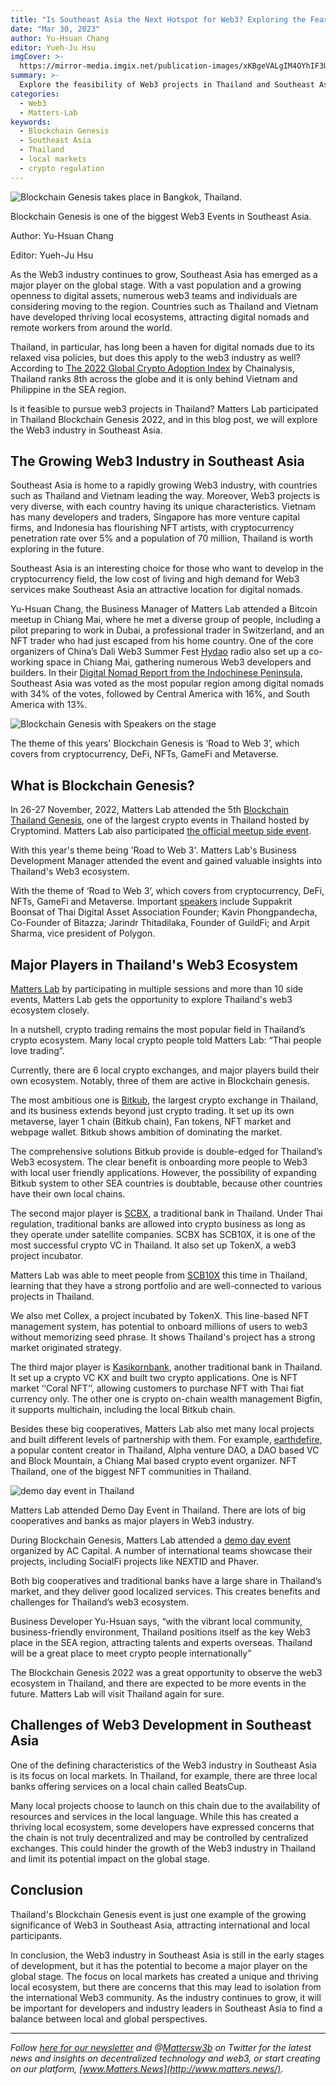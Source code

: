 ```yaml
---
title: "Is Southeast Asia the Next Hotspot for Web3? Exploring the Feasibility of Web3 in Thailand"
date: "Mar 30, 2023"
author: Yu-Hsuan Chang
editor: Yueh-Ju Hsu
imgCover: >-
  https://mirror-media.imgix.net/publication-images/xKBgeVALgIM4OYhIF3UYL.jpeg?height=2016&width=4032&h=2016&w=4032&auto=compress
summary: >-
  Explore the feasibility of Web3 projects in Thailand and Southeast Asia. With a growing openness to digital assets and low cost of living, the region has become an attractive location for digital nomads. Discover the major players in Thailand's Web3 ecosystem, the challenges of Web3 development in Southeast Asia, and the potential impact on the global stage.
categories:
  - Web3
  - Matters-Lab
keywords:
  - Blockchain Genesis
  - Southeast Asia
  - Thailand
  - local markets
  - crypto regulation
---
```


![Blockchain Genesis takes place in Bangkok, Thailand.](https://images.mirror-media.xyz/publication-images/OOJI1NIiqIWaEDkxCRzVE.jpg?height=3024&width=4032)
<figcaption> Blockchain Genesis is one of the biggest Web3 Events in Southeast Asia.</figcaption>

Author: Yu-Hsuan Chang

Editor: Yueh-Ju Hsu

As the Web3 industry continues to grow, Southeast Asia has emerged as a major player on the global stage. With a vast population and a growing openness to digital assets, numerous web3 teams and individuals are considering moving to the region. Countries such as Thailand and Vietnam have developed thriving local ecosystems, attracting digital nomads and remote workers from around the world.

Thailand, in particular, has long been a haven for digital nomads due to its relaxed visa policies, but does this apply to the web3 industry as well? According to [The 2022 Global Crypto Adoption Index](https://blog.chainalysis.com/reports/2022-global-crypto-adoption-index/) by Chainalysis, Thailand ranks 8th across the globe and it is only behind Vietnam and Philippine in the SEA region.

Is it feasible to pursue web3 projects in Thailand? Matters Lab participated in Thailand Blockchain Genesis 2022, and in this blog post, we will explore the Web3 industry in Southeast Asia.

## The Growing Web3 Industry in Southeast Asia

Southeast Asia is home to a rapidly growing Web3 industry, with countries such as Thailand and Vietnam leading the way. Moreover, Web3 projects is very diverse, with each country having its unique characteristics. Vietnam has many developers and traders, Singapore has more venture capital firms, and Indonesia has flourishing NFT artists, with cryptocurrency penetration rate over 5% and a population of 70 million, Thailand is worth exploring in the future.

Southeast Asia is an interesting choice for those who want to develop in the cryptocurrency field, the low cost of living and high demand for Web3 services make Southeast Asia an attractive location for digital nomads.

Yu-Hsuan Chang, the Business Manager of Matters Lab attended a Bitcoin meetup in Chiang Mai, where he met a diverse group of people, including a pilot preparing to work in Dubai, a professional trader in Switzerland, and an NFT trader who had just escaped from his home country. One of the core organizers of China’s Dali Web3 Summer Fest [Hydao](https://twitter.com/DJWZ) radio also set up a co-working space in Chiang Mai, gathering numerous Web3 developers and builders. In their [Digital Nomad Report from the Indochinese Peninsula](https://www.notion.so/Is-Southeast-Asia-the-Next-Hotspot-for-Web3-Exploring-the-Feasibility-of-Web3-in-Thailand-with-its--cf5f529010f942f0801b51ca5b767bf5), Southeast Asia was voted as the most popular region among digital nomads with 34% of the votes, followed by Central America with 16%, and South America with 13%.

![Blockchain Genesis with Speakers on the stage](https://images.mirror-media.xyz/publication-images/ECmAKJ1aoNzBPlbgzFO0S.jpg?height=3024&width=4032)
<figcaption> The theme of this years' Blockchain Genesis is ‘Road to Web 3’, which covers from cryptocurrency, DeFi, NFTs, GameFi and Metaverse.</figcaption>

## What is Blockchain Genesis?

In 26-27 November, 2022, Matters Lab attended the 5th [Blockchain Thailand Genesis](https://twitter.com/blockchain_thai?lang=en), one of the largest crypto events in Thailand hosted by Cryptomind. Matters Lab also participated [the official meetup side event](https://twitter.com/cryptomeetupth/status/1595002481154863108?s=46&t=8RjOZR66eHmxtE8K0gDBdw).

With this year's theme being 'Road to Web 3'. Matters Lab's Business Development Manager attended the event and gained valuable insights into Thailand's Web3 ecosystem. 

With the theme of ‘Road to Web 3’, which covers from cryptocurrency, DeFi, NFTs, GameFi and Metaverse. Important [speakers](https://www.blockchain-th.com/speakers/) include Suppakrit Boonsat of Thai Digital Asset Association Founder; Kavin Phongpandecha, Co-Founder of Bitazza; Jarindr Thitadilaka, Founder of GuildFi; and Arpit Sharma, vice president of Polygon.

## Major Players in Thailand's Web3 Ecosystem

[Matters Lab](https://matters-lab.io/) by participating in multiple sessions and more than 10 side events, Matters Lab gets the opportunity to explore Thailand's web3 ecosystem closely.

In a nutshell, crypto trading remains the most popular field in Thailand’s crypto ecosystem. Many local crypto people told Matters Lab: “Thai people love trading”.

Currently, there are 6 local crypto exchanges, and major players build their own ecosystem. Notably, three of them are active in Blockchain genesis.

The most ambitious one is [Bitkub](https://www.bitkub.com/), the largest crypto exchange in Thailand, and its business extends beyond just crypto trading. It set up its own metaverse, layer 1 chain (Bitkub chain), Fan tokens, NFT market and webpage wallet. Bitkub shows ambition of dominating the market.

The comprehensive solutions Bitkub provide is double-edged for Thailand’s Web3 ecosystem. The clear benefit is onboarding more people to Web3 with local user friendly applications. However, the possibility of expanding Bitkub system to other SEA countries is doubtable, because other countries have their own local chains.

The second major player is [SCBX](https://www.scbx.com/), a traditional bank in Thailand. Under Thai regulation, traditional banks are allowed into crypto business as long as they operate under satellite companies. SCBX has SCB10X, it is one of the most successful crypto VC in Thailand. It also set up TokenX, a web3 project incubator.

Matters Lab was able to meet people from [SCB10X](https://www.scb10x.com/) this time in Thailand, learning that they have a strong portfolio and are well-connected to various projects in Thailand.

We also met Collex, a project incubated by TokenX. This line-based NFT management system, has potential to onboard millions of users to web3 without memorizing seed phrase. It shows Thailand's project has a strong market originated strategy.

The third major player is [Kasikornbank](https://www.kasikornbank.com/en/personal/pages/home.aspx), another traditional bank in Thailand. It set up a crypto VC KX and built two crypto applications. One is NFT market ‘‘Coral NFT’’, allowing customers to purchase NFT with Thai fiat currency only. The other one is crypto on-chain wealth management Bigfin, it supports multichain, including the local Bitkub chain.

Besides these big cooperatives, Matters Lab also met many local projects and built different levels of partnership with them. For example, [earthdefire](https://www.facebook.com/EarthDeFIRE), a popular content creator in Thailand, Alpha venture DAO, a DAO based VC and Block Mountain, a Chiang Mai based crypto event organizer. NFT Thailand, one of the biggest NFT communities in Thailand.

![demo day event in Thailand](https://images.mirror-media.xyz/publication-images/NR3r-m-b_3hxcIm9_5I6V.jpg?height=825&width=1100)
<figcaption>Matters Lab attended Demo Day Event in Thailand. There are lots of big cooperatives and banks as major players in Web3 industry.</figcaption>

During Blockchain Genesis, Matters Lab attended a [demo day event](https://medium.com/@ACCapital1/genesis-demo-day-2022-thailand-successfully-b4c6dc33a1ee) organized by AC Capital. A number of international teams showcase their projects, including SocialFi projects like NEXTID and Phaver.

Both big cooperatives and traditional banks have a large share in Thailand’s market, and they deliver good localized services. This creates benefits and challenges for Thailand’s web3 ecosystem.

Business Developer Yu-Hsuan says, “with the vibrant local community, business-friendly environment, Thailand positions itself as the key Web3 place in the SEA region, attracting talents and experts overseas. Thailand will be a great place to meet crypto people internationally”

The Blockchain Genesis 2022 was a great opportunity to observe the web3 ecosystem in Thailand, and there are expected to be more events in the future. Matters Lab will visit Thailand again for sure.

## Challenges of Web3 Development in Southeast Asia

One of the defining characteristics of the Web3 industry in Southeast Asia is its focus on local markets. In Thailand, for example, there are three local banks offering services on a local chain called BeatsCup.

Many local projects choose to launch on this chain due to the availability of resources and services in the local language. While this has created a thriving local ecosystem, some developers have expressed concerns that the chain is not truly decentralized and may be controlled by centralized exchanges. This could hinder the growth of the Web3 industry in Thailand and limit its potential impact on the global stage.

## Conclusion

Thailand's Blockchain Genesis event is just one example of the growing significance of Web3 in Southeast Asia, attracting international and local participants.

In conclusion, the Web3 industry in Southeast Asia is still in the early stages of development, but it has the potential to become a major player on the global stage. The focus on local markets has created a unique and thriving local ecosystem, but there are concerns that this may lead to isolation from the international Web3 community. As the industry continues to grow, it will be important for developers and industry leaders in Southeast Asia to find a balance between local and global perspectives.
 
---

_Follow [here for our newsletter](https://matters-lab.io/#follow_us) and @[Mattersw3b](https://twitter.com/Mattersw3b) on Twitter for the latest news and insights on decentralized technology and web3, or start creating on our platform, [www.Matters.News](http://www.matters.news/)._
